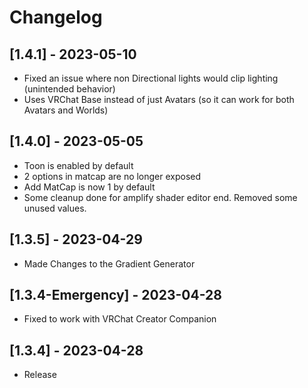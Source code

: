 # Changelog

## [1.4.1] - 2023-05-10
- Fixed an issue where non Directional lights would clip lighting (unintended behavior)
- Uses VRChat Base instead of just Avatars (so it can work for both Avatars and Worlds)

## [1.4.0] - 2023-05-05
- Toon is enabled by default
- 2 options in matcap are no longer exposed
- Add MatCap is now 1 by default
- Some cleanup done for amplify shader editor end. Removed some unused values.

## [1.3.5] - 2023-04-29
- Made Changes to the Gradient Generator

## [1.3.4-Emergency] - 2023-04-28
- Fixed to work with VRChat Creator Companion

## [1.3.4] - 2023-04-28
- Release